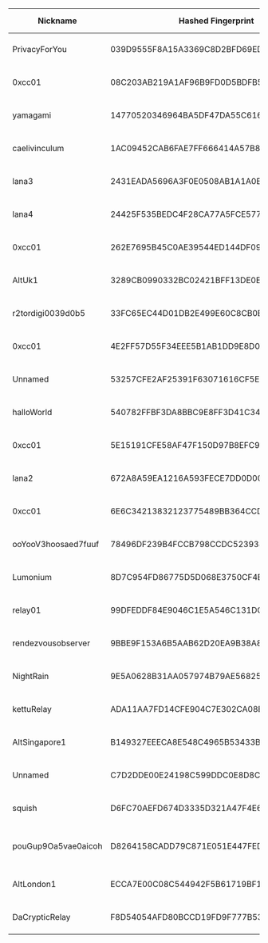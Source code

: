 | Nickname |  Hashed Fingerprint	| Or Addresses | Contact | Running | Flags | Last Seen | First Seen | Last Restarted | Advertised Bandwidth | Platform | Version | Version Status | Recommended Version | Verified hostnames | Exit policy |
|---|---|---|---|---|---|---|---|---|---|---|---|---|---|---|---|
|PrivacyForYou | 039D9555F8A15A3369C8D2BFD69ED0DBE2067D4A | ["70.34.201.146:9001","[2a05:f480:2000:1f11:5400:5ff:fe93:f1aa]:9001"] | N/A | true | Running, V2Dir, Valid | 2025-08-12 21:00:00 | 2025-08-12 05:00:00 | 2025-08-12 04:36:40 | 0 | Tor 0.4.8.14 on Linux | 0.4.8.14 | recommended | true | N/A | ["reject *:*"]|
|0xcc01 | 08C203AB219A1AF96B9FD0D5BDFB5E149C831F9D | ["158.69.200.21:443","[2607:5300:205:200::4f8c]:443"] | Sojus07 <at> 0xcc01.de | true | Running, V2Dir, Valid | 2025-08-12 21:00:00 | 2025-08-12 13:00:00 | 2025-08-12 16:21:00 | 0 | Tor 0.4.8.16 on Linux | 0.4.8.16 | recommended | true | ["vps-b0b61ded.vps.ovh.ca"] | ["reject *:*"]|
|yamagami | 14770520346964BA5DF47DA55C6163D5FAB648C6 | ["80.220.61.227:443"] | toradmin@mistaken.fi | true | Running, V2Dir, Valid | 2025-08-12 21:00:00 | 2025-08-12 01:00:00 | 2025-08-12 16:12:08 | 0 | Tor 0.4.8.17 on Linux | 0.4.8.17 | recommended | true | ["cable-hki-50dc3d-227.dhcp.inet.fi"] | ["reject *:*"]|
|caelivinculum | 1AC09452CAB6FAE7FF666414A57B838485228FE0 | ["195.201.18.168:443","[2a01:4f8:1c1a:42c7::1]:443"] | caelivinculum@protonmail.com | true | Running, Valid | 2025-08-12 21:00:00 | 2025-08-12 01:00:00 | 2025-08-12 00:53:52 | 0 | Tor 0.4.8.17 on Linux | 0.4.8.17 | recommended | true | ["static.168.18.201.195.clients.your-server.de"] | ["reject *:*"]|
|lana3 | 2431EADA5696A3F0E0508AB1A1A0ED261024E545 | ["150.136.174.143:44"] | N/A | true | Running, V2Dir, Valid | 2025-08-12 21:00:00 | 2025-08-12 05:00:00 | 2025-08-12 04:05:10 | 0 | Tor 0.4.8.17 on Linux | 0.4.8.17 | recommended | true | N/A | ["reject *:*"]|
|lana4 | 24425F535BEDC4F28CA77A5FCE577FAE8E2614AC | ["150.136.174.143:45"] | N/A | true | Running, V2Dir, Valid | 2025-08-12 21:00:00 | 2025-08-12 05:00:00 | 2025-08-12 04:04:47 | 0 | Tor 0.4.8.17 on Linux | 0.4.8.17 | recommended | true | N/A | ["reject *:*"]|
|0xcc01 | 262E7695B45C0AE39544ED144DF09D6A2DAA0A09 | ["51.75.22.33:443","[2001:41d0:305:2100::47f6]:443"] | Sojus07 <at> 0xcc01.de | true | Running, V2Dir, Valid | 2025-08-12 21:00:00 | 2025-08-12 13:00:00 | 2025-08-12 16:21:00 | 0 | Tor 0.4.8.16 on Linux | 0.4.8.16 | recommended | true | ["vps-d318a31d.vps.ovh.net"] | ["reject *:*"]|
|AltUk1 | 3289CB0990332BC02421BFF13DE0E9C5569A9D24 | ["198.244.231.117:25409"] | whathejingles@gmail.com | false | Running, V2Dir, Valid | 2025-08-12 14:00:00 | 2025-08-12 01:00:00 | 2025-08-11 23:17:33 | 0 | Tor 0.4.8.14 on Linux | 0.4.8.14 | recommended | true | ["ns31555240.ip-198-244-231.eu"] | ["reject *:*"]|
|r2tordigi0039d0b5 | 33FC65EC44D01DB2E499E60C8CB0BFABB434E4C8 | ["107.152.45.61:9001","[2607:9000:7000:22::cef1:eb06]:9001"] | admin@tordigi.com | true | Running, V2Dir, Valid | 2025-08-12 21:00:00 | 2025-08-12 00:00:00 | 2025-08-11 23:44:38 | 0 | Tor 0.4.8.17 on Linux | 0.4.8.17 | recommended | true | ["mx1.hostingswift.com"] | ["reject *:*"]|
|0xcc01 | 4E2FF57D55F34EEE5B1AB1DD9E8D087077C9574A | ["141.95.16.83:443","[2001:41d0:701:1100::970e]:443"] | Sojus07 <at> 0xcc01.de | true | Running, V2Dir, Valid | 2025-08-12 21:00:00 | 2025-08-12 13:00:00 | 2025-08-12 16:20:57 | 0 | Tor 0.4.8.16 on Linux | 0.4.8.16 | recommended | true | ["vps-63f35618.vps.ovh.net"] | ["reject *:*"]|
|Unnamed | 53257CFE2AF25391F63071616CF5E4551E976183 | ["178.156.169.143:9001","[2a01:4ff:f0:610d::1]:9001"] | quick.wheel1823@fastmail.com | true | Running, V2Dir, Valid | 2025-08-12 21:00:00 | 2025-08-12 17:00:00 | 2025-08-12 16:43:00 | 0 | Tor 0.4.8.17 on Linux | 0.4.8.17 | recommended | true | ["static.143.169.156.178.clients.your-server.de"] | ["reject *:*"]|
|halloWorld | 540782FFBF3DA8BBC9E8FF3D41C34061BD6DA1F2 | ["13.229.188.115:443"] | e6i3hnyp@anonaddy.me | false | Running, V2Dir, Valid | 2025-08-12 13:00:00 | 2025-08-12 07:00:00 | 2025-08-12 06:32:51 | 0 | Tor 0.4.8.17 on Linux | 0.4.8.17 | recommended | true | ["ec2-13-229-188-115.ap-southeast-1.compute.amazonaws.com"] | ["reject *:*"]|
|0xcc01 | 5E15191CFE58AF47F150D97B8EFC9873F0958BE1 | ["51.77.245.132:443","[2001:41d0:404:200::10a3]:443"] | Sojus07 <at> 0xcc01.de | true | Running, V2Dir, Valid | 2025-08-12 21:00:00 | 2025-08-12 13:00:00 | 2025-08-12 16:21:00 | 0 | Tor 0.4.8.16 on Linux | 0.4.8.16 | recommended | true | ["vps-ab1857a7.vps.ovh.net"] | ["reject *:*"]|
|lana2 | 672A8A59EA1216A593FECE7DD0D00CEB624A3B28 | ["150.136.174.143:43"] | N/A | true | Running, V2Dir, Valid | 2025-08-12 21:00:00 | 2025-08-12 05:00:00 | 2025-08-12 04:05:03 | 0 | Tor 0.4.8.17 on Linux | 0.4.8.17 | recommended | true | N/A | ["reject *:*"]|
|0xcc01 | 6E6C34213832123775489BB364CCD14397C47371 | ["51.195.137.224:443","[2001:41d0:801:2000::6d20]:443"] | Sojus07 <at> 0xcc01.de | true | Running, V2Dir, Valid | 2025-08-12 21:00:00 | 2025-08-12 13:00:00 | 2025-08-12 16:20:59 | 0 | Tor 0.4.8.16 on Linux | 0.4.8.16 | recommended | true | ["vps-e891e416.vps.ovh.net"] | ["reject *:*"]|
|ooYooV3hoosaed7fuuf | 78496DF239B4FCCB798CCDC5239388FAA7C1E4F7 | ["154.41.135.37:443"] | tor@wurzelmann.at | true | Running, V2Dir, Valid | 2025-08-12 21:00:00 | 2025-08-12 15:00:00 | 2025-08-12 14:07:38 | 0 | Tor 0.4.8.17 on Linux | 0.4.8.17 | recommended | true | ["bridget.wurzelmann.at"] | ["reject *:*"]|
|Lumonium | 8D7C954FD86775D5D068E3750CF4E4B8623F9307 | ["151.59.148.155:9001"] | Luma <zzbussyslayerzz AT google mail dot com> | true | Running, V2Dir, Valid | 2025-08-12 21:00:00 | 2025-08-12 20:00:00 | 2025-08-12 19:42:48 | 0 | Tor 0.4.8.17 on Linux | 0.4.8.17 | recommended | true | N/A | ["reject *:*"]|
|relay01 | 99DFEDDF84E9046C1E5A546C131DCFE5DFAA4D24 | ["181.214.231.111:443","[2a0f:5707:aaf1:7b97::1]:443"] | emidamu@tuta.io | true | Running, V2Dir, Valid | 2025-08-12 21:00:00 | 2025-08-12 16:00:00 | 2025-08-12 14:49:42 | 0 | Tor 0.4.8.17 on Linux | 0.4.8.17 | recommended | true | N/A | ["reject *:*"]|
|rendezvousobserver | 9BBE9F153A6B5AAB62D20EA9B38A819B6FA5086D | ["141.105.130.150:9001"] | N/A | true | Running, V2Dir, Valid | 2025-08-12 21:00:00 | 2025-08-12 00:00:00 | 2025-08-11 23:05:19 | 0 | Tor 0.4.8.10 on Linux | 0.4.8.10 | recommended | true | N/A | ["reject *:*"]|
|NightRain | 9E5A0628B31AA057974B79AE56825D5709BDC5AE | ["45.152.240.54:7000","[2a0c:4ac1:8::1e0]:7000"] | tor-relay@chiko1337.dev | true | Running, Valid | 2025-08-12 21:00:00 | 2025-08-12 17:00:00 | 2025-08-12 18:16:49 | 0 | Tor 0.4.8.14 on Linux | 0.4.8.14 | recommended | true | N/A | ["reject *:*"]|
|kettuRelay | ADA11AA7FD14CFE904C7E302CA08EFBC8AFB415D | ["5.61.90.194:443","[2a10:f2c0:aaa8:a39:1f07:caf8:0:1]:443"] | kettuRelay@obscurity.app | true | Running, V2Dir, Valid | 2025-08-12 21:00:00 | 2025-08-12 13:00:00 | 2025-08-12 12:08:44 | 0 | Tor 0.4.8.17 on Linux | 0.4.8.17 | recommended | true | N/A | ["reject *:*"]|
|AltSingapore1 | B149327EEECA8E548C4965B53433BE74AB2091A4 | ["139.99.74.166:25420"] | whathejingles@gmail.com | true | Running, V2Dir, Valid | 2025-08-12 21:00:00 | 2025-08-12 16:00:00 | 2025-08-12 14:37:32 | 0 | Tor 0.4.8.14 on Linux | 0.4.8.14 | recommended | true | N/A | ["reject *:*"]|
|Unnamed | C7D2DDE00E24198C599DDC0E8D8C8E38A7652140 | ["14.90.215.1:9001"] | N/A | true | Running, V2Dir, Valid | 2025-08-12 21:00:00 | 2025-08-12 11:00:00 | 2025-08-12 10:08:26 | 0 | Tor 0.4.8.10 on Linux | 0.4.8.10 | recommended | true | N/A | ["reject *:*"]|
|squish | D6FC70AEFD674D3335D321A47F4E65516E941ED1 | ["69.226.189.135:443"] | squishrl <AT> pm me | true | Running, V2Dir, Valid | 2025-08-12 21:00:00 | 2025-08-12 02:00:00 | 2025-08-12 03:09:51 | 0 | Tor 0.4.8.17 on Linux | 0.4.8.17 | recommended | true | ["69-226-189-135.lightspeed.brhmal.sbcglobal.net"] | ["reject *:*"]|
|pouGup9Oa5vae0aicoh | D8264158CADD79C871E051E447FED01924065982 | ["154.43.62.36:443"] | tor@wurzelmann.at | true | Fast, Running, V2Dir, Valid | 2025-08-12 21:00:00 | 2025-08-12 06:00:00 | 2025-08-12 14:08:04 | 1539072 | Tor 0.4.8.17 on Linux | 0.4.8.17 | recommended | true | ["moira.wurzelmann.at"] | ["reject *:*"]|
|AltLondon1 | ECCA7E00C08C544942F5B61719BF1EB4D074B4D5 | ["198.244.231.117:25293"] | whathejingles@gmail.com | true | Running, V2Dir, Valid | 2025-08-12 21:00:00 | 2025-08-12 16:00:00 | 2025-08-12 14:40:17 | 0 | Tor 0.4.8.14 on Linux | 0.4.8.14 | recommended | true | ["ns31555240.ip-198-244-231.eu"] | ["reject *:*"]|
|DaCrypticRelay | F8D54054AFD80BCCD19FD9F777B53F8C60B9822B | ["23.95.75.41:8080","[2a11:840:70:1b:1000:0:4065:afd4]:8080"] | N/A | true | Running, V2Dir, Valid | 2025-08-12 21:00:00 | 2025-08-12 20:00:00 | 2025-08-12 20:42:22 | 0 | Tor 0.4.8.17 on Linux | 0.4.8.17 | recommended | true | N/A | ["reject *:*"]|
